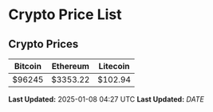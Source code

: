 # Crypto Price List

## Crypto Prices
| Bitcoin | Ethereum | Litecoin |
| ------- | -------- | -------- |
| $96245 | $3353.22 | $102.94 |
**Last Updated:** 2025-01-08 04:27 UTC
**Last Updated:** $DATE$
